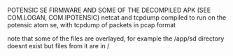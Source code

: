POTENSIC SE FIRMWARE AND SOME OF THE DECOMPILED APK (SEE COM.LOGAN, COM.IPOTENSIC)
 netcat and tcpdump compiled to run on the potensic atom se, with tcpdump of packets in pcap format

 note that some of the files are overlayed, for example the /app/sd directory doesnt exist but files from it are in /
